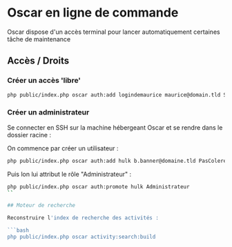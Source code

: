 # Oscar en ligne de commande

Oscar dispose d'un accès terminal pour lancer automatiquement certaines tâche de maintenance


## Accès / Droits

### Créer un accès 'libre'

```bash
php public/index.php oscar auth:add logindemaurice maurice@domain.tld SuperMotDePasse Maurice
```

### Créer un administrateur

Se connecter en SSH sur la machine hébergeant Oscar et se rendre dans le dossier racine : 

On commence par créer un utilisateur :  

```bash
php public/index.php oscar auth:add hulk b.banner@domaine.tld PasColere "Bruce Banner"
```

Puis lon lui attribut le rôle "Administrateur" : 

```bash
php public/index.php oscar auth:promote hulk Administrateur 
``

## Moteur de recherche

Reconstruire l'index de recherche des activités : 

```bash
php public/index.php oscar activity:search:build
```










